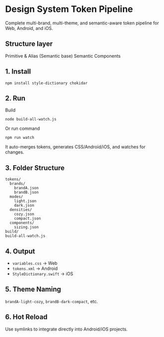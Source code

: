 # Design System Token Pipeline
Complete multi-brand, multi-theme, and semantic-aware token pipeline for Web, Android, and iOS.

## Structure layer
Primitive & Alias (Semantic base)
Semantic
Components

## 1. Install
```
npm install style-dictionary chokidar
```

## 2. Run
Build
```
node build-all-watch.js
```
Or run command

```
npm run watch
```

It auto-merges tokens, generates CSS/Android/iOS, and watches for changes.

## 3. Folder Structure
```
tokens/
  brands/
    brandA.json
    brandB.json
  modes/
    light.json
    dark.json
  densities/
    cozy.json
    compact.json
  components/
    sizing.json
build/
build-all-watch.js
```

## 4. Output
- `variables.css` → Web
- `tokens.xml` → Android
- `StyleDictionary.swift` → iOS

## 5. Theme Naming
`brandA-light-cozy`, `brandB-dark-compact`, etc.

## 6. Hot Reload
Use symlinks to integrate directly into Android/iOS projects.
